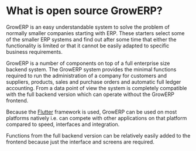 # What is open source GrowERP?

GrowERP is an easy understandable system to solve the problem of normally smaller companies starting with ERP. These
starters select some of the smaller ERP systems and find out after some time that either the functionality
is limited or that it cannot be easily adapted to specific business requirements.

GrowERP is a number of components on top of a full enterprise size backend system. The GrowERP
system provides the minimal functions required to run the administration of a company for
customers and suppliers, products, sales and purchase orders and automatic full ledger accounting.
From a data point of view the system is completely compatible with the full
backend version which can operate without the GrowERP frontend.

Because the [Flutter](https://flutter.dev) framework is used, GrowERP can be used on most platforms natively
i.e. can compete with other applications on that platform compared to speed, interfaces and integration.

Functions from the full backend version can be relatively easily added to the frontend because
just the interface and screens are required.

